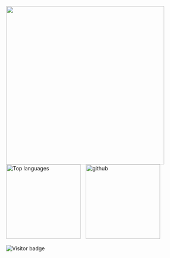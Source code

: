 <div>
  <a href="https://profile.codersrank.io/user/nguyenchloet" target="_blank">
  <img src="https://cr-skills-chart-widget.azurewebsites.net/api/api?username=nguyenchloet&width=800&skills=HTML,CSS,Java,Javascript,CPP,Python&show-other-skills=true"
  height=425 />
  </a>
</div>
<div> 
<img src="https://github-readme-stats.vercel.app/api/top-langs?username=nguyenchloet&show_icons=true&locale=en&langs_count=8&layout=compact" alt="Top languages" height="200px" />
<img src="https://github-readme-stats.vercel.app/api?username=nguyenchloet&show_icons=true&theme=light&hide=issues" alt=github stats" height="200px" style="font-size: 14px; margin-left: 2%;" />
</div>

![Visitor badge](https://visitor-badge.laobi.icu/badge?page_id=nguyenchloet.nguyenchloet)


